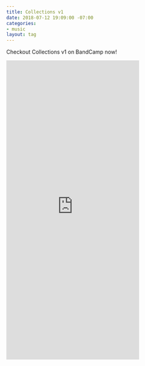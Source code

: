 ```yaml
---
title: Collections v1
date: 2018-07-12 19:09:00 -07:00
categories:
- music
layout: tag
---
```


Checkout Collections v1 on BandCamp now!

<iframe style="border: 0; width: 350px; height: 786px;" src="https://bandcamp.com/EmbeddedPlayer/album=2907415049/size=large/bgcol=ffffff/linkcol=0687f5/transparent=true/" seamless><a href="http://chayumusic.bandcamp.com/album/collections-vol-1">Collections Vol. 1 by ЧAYU</a></iframe>